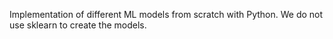 Implementation of different ML models from scratch with Python. We do not use sklearn to create the models. 
